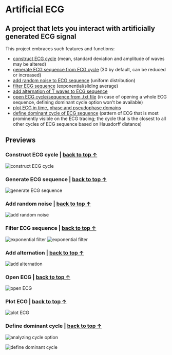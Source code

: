 # Artificial ECG

## A project that lets you interact with artificially generated ECG signal

This project embraces such features and functions:
 - [construct ECG cycle](#construct-ecg-cycle--back-to-top-↑) (mean, standard deviation and amplitude of waves may be altered)
 - [generate ECG sequence from ECG cycle](#generate-ecg-sequence--back-to-top-↑) (30 by default, can be reduced or increased)
 - [add random noise to ECG sequence](#add-random-noise--back-to-top-↑) (uniform distribution)
 - [filter ECG sequence](#filter-ecg-sequence--back-to-top-↑) (exponential/sliding average)
 - [add alternation of T waves to ECG sequence](#add-alternation--back-to-top-↑)
 - [open ECG cycle/sequence from .txt file](#open-ecg--back-to-top-↑) (in case of opening a whole ECG sequence, defining dominant cycle option won't be available)
 - [plot ECG in time, phase and pseudophase domains](#plot-ecg--back-to-top-↑)
 - [define dominant cycle of ECG sequence](#define-dominant-cycle--back-to-top-↑) (pattern of ECG that is most prominently visible on the ECG tracing; the cycle that is the closest to all other cycles of ECG sequence based on Hausdorff distance)

## Previews

### Construct ECG cycle | [back to top ↑](#a-project-that-lets-you-interact-with-artificially-generated-ecg-signal)
![construct ECG cycle](assets\construct_eeg_cycle.png)

### Generate ECG sequence | [back to top ↑](#a-project-that-lets-you-interact-with-artificially-generated-ecg-signal)

![generate ECG sequence](assets\generate_ecg_sequence.png)

### Add random noise | [back to top ↑](#a-project-that-lets-you-interact-with-artificially-generated-ecg-signal)

![add random noise](assets\add_noise.png)

### Filter ECG sequence | [back to top ↑](#a-project-that-lets-you-interact-with-artificially-generated-ecg-signal)

![exponential filter](assets\exponential_filter.png)
![exponential filter](assets\sliding_average_filter.png)

### Add alternation | [back to top ↑](#a-project-that-lets-you-interact-with-artificially-generated-ecg-signal)

![add alternation](assets\add_alternation.png) 

### Open ECG | [back to top ↑](#a-project-that-lets-you-interact-with-artificially-generated-ecg-signal)

![open ECG](assets\open_ecg.png)

### Plot ECG | [back to top ↑](#a-project-that-lets-you-interact-with-artificially-generated-ecg-signal)

![plot ECG](assets\plot_ecg.png)

### Define dominant cycle | [back to top ↑](#a-project-that-lets-you-interact-with-artificially-generated-ecg-signal)

![analyzing cycle option](assets\analyzing_option.png)

![define dominant cycle](assets\dominant_cycle.png)